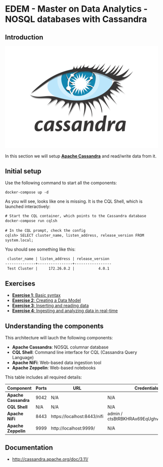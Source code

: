 # EDEM - Master on Data Analytics - NOSQL databases with Cassandra

## Introduction

![Apache Cassandra Logo](img/cassandra-logo.png)

In this section we will setup **[Apache Cassandra](http://cassandra.apache.org/)** and read/write data from it.

## Initial setup

Use the following command to start all the components:

```shell
docker-compose up -d
```

As you will see, looks like one is missing. It is the CQL Shell, which is launched interactively:

```shell
# Start the CQL container, which points to the Cassandra database
docker-compose run cqlsh

# In the CQL prompt, check the config
cqlsh> SELECT cluster_name, listen_address, release_version FROM system.local;
```
You should see something like this:

```
 cluster_name | listen_address | release_version
--------------+----------------+-----------------
 Test Cluster |     172.26.0.2 |           4.0.1

```

## Exercises

* [**Exercise 1**: Basic syntax](Exercises/Exercise1)
* [**Exercise 2**: Creating a Data Model](Exercises/Exercise2)
* [**Exercise 3**: Inserting and reading data](Exercises/Exercise3)
* [**Exercise 4**: Ingesting and analyzing data in real-time](Exercises/Exercise4)

## Understanding the components

This architecture will lauch the following components:

* **Apache Cassandra**: NOSQL columnar database
* **CQL Shell**: Command line interface for CQL (Cassandra Query Language)
* **Apache NiFi**: Web-based data ingestion tool
* **Apache Zeppelin**:  Web-based notebooks

This table includes all required details:

| Component | Ports | URL | Credentials |
| ------------- | ------------- | ------------- | ------------- |
| **Apache Cassandra** | 9042  | N/A  | N/A  |
| **CQL Shell** | N/A  | N/A  | N/A  |
| **Apache NiFi** | 8443  | https://localhost:8443/nifi  | admin / ctsBtRBKHRAx69EqUghvvgEvjnaLjFEB |
| **Apache Zeppelin** | 9999  | http://localhost:9999/  | N/A |

## Documentation

* http://cassandra.apache.org/doc/3.11/